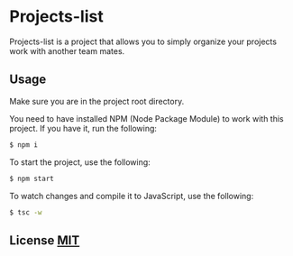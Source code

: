 # Projects-list

Projects-list is a project that allows you to simply organize your projects work with another team mates.

## Usage

Make sure you are in the project root directory.

You need to have installed NPM (Node Package Module) to work with this project.
If you have it, run the following:

```bash
$ npm i
```

To start the project, use the following:

```bash
$ npm start
```

To watch changes and compile it to JavaScript, use the following:

```bash
$ tsc -w
```
## License [MIT](https://choosealicense.com/licenses/mit/)

